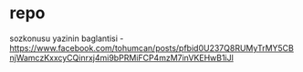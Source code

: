 # repo


sozkonusu yazinin baglantisi - 
https://www.facebook.com/tohumcan/posts/pfbid0U237Q8RUMyTrMY5CBnjWamczKxxcyCQinrxj4mi9bPRMiFCP4mzM7inVKEHwB1iJl

